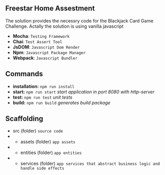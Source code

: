 ## Freestar Home Assestment

The solution provides the necessry code for the Blackjack Card Game Challenge.
Actally the solution is using vanilla javascript

- **Mocha**: `Testing Framework`
- **Chai**: `Test Assert Tool`
- **JsDOM**: `Javascript Dom Render`
- **Npm**: `Javascript Package Manager`
- **Webpack**: `Javascript Bundler`

## Commands
* **installation:** `npm run install`
* **start:** `npm run start` *start application in port 8080 with http-server*
* **test:** `npm run test` *unit tests*
* **build:** `npm run build` *generates build package*

## Scaffolding
* src (folder) `source code`
* * assets (folder) `app assets`
* * entities (folder) `app entities`
* * services (folder) `app services that abstract business logic and handle side effects`
